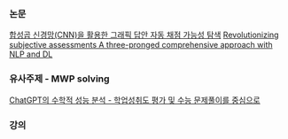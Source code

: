 ### 논문
[합성곱 신경망(CNN)을 활용한 그래픽 답안 자동 채점 가능성 탐색](../논문리뷰(개별)/합성곱%20신경망(CNN)을%20활용한%20그래픽%20답안%20자동%20채점%20가능성%20탐색.md)
[Revolutionizing subjective assessments A three-pronged comprehensive approach with NLP and DL](../논문리뷰(개별)/Revolutionizing%20subjective%20assessments%20A%20three-pronged%20comprehensive%20approach%20with%20NLP%20and%20DL.md)

### 유사주제 - MWP solving
[ChatGPT의 수학적 성능 분석 - 학업성취도 평가 및 수능 문제풀이를 중심으로](../논문리뷰(개별)/ChatGPT의%20수학적%20성능%20분석%20-%20학업성취도%20평가%20및%20수능%20문제풀이를%20중심으로.md)


### 강의
